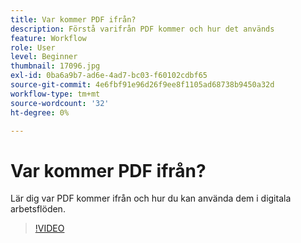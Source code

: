 ```yaml
---
title: Var kommer PDF ifrån?
description: Förstå varifrån PDF kommer och hur det används
feature: Workflow
role: User
level: Beginner
thumbnail: 17096.jpg
exl-id: 0ba6a9b7-ad6e-4ad7-bc03-f60102cdbf65
source-git-commit: 4e6fbf91e96d26f9ee8f1105ad68738b9450a32d
workflow-type: tm+mt
source-wordcount: '32'
ht-degree: 0%

---
```


# Var kommer PDF ifrån?

Lär dig var PDF kommer ifrån och hur du kan använda dem i digitala arbetsflöden.

>[!VIDEO](https://video.tv.adobe.com/v/17096?quality=12&learn=on&hidetitle=true)
